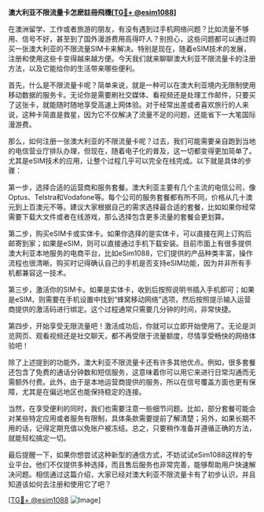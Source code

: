 **澳大利亚不限流量卡怎麽註冊飛機[[TG💪+ @esim1088](https://t.me/s/esim1088)]**

在澳洲留学、工作或者旅游的朋友，有没有遇到过手机网络问题？比如流量不够用、信号不好，甚至到了国外漫游费用高得吓人？别担心，这些问题都可以通过购买一张澳大利亚的不限流量SIM卡来解决。特别是现在，随着eSIM技术的发展，注册和使用这些卡变得越来越方便。今天我们就来聊聊澳大利亚不限流量卡的注册方法，以及它能给你的生活带来哪些便利。

首先，什么是不限流量卡呢？简单来说，就是一种可以在澳大利亚境内无限制使用移动数据的服务卡。无论你是需要刷社交媒体、看视频还是处理工作邮件，只要买了这张卡，就能随时随地享受高速上网体验。对于经常出差或者喜欢旅行的人来说，这种卡简直是救星，因为它不仅解决了流量不足的问题，还能省下一大笔国际漫游费。

那么，如何注册一张澳大利亚的不限流量卡呢？过去，我们可能需要亲自跑到当地的电信营业厅排队办理，但现在，随着电子化的普及，这一切都变得更加简单了。尤其是eSIM技术的应用，让整个过程几乎可以完全在线完成。以下就是具体的步骤：

第一步，选择合适的运营商和服务套餐。澳大利亚主要有几个主流的电信公司，像Optus、Telstra和Vodafone等。每个公司的服务套餐都有所不同，价格从几十澳元到上百澳元不等。建议大家根据自己的需求选择最合适的套餐，比如如果你经常需要下载大文件或者在线游戏，那么选择包含更多流量的套餐会更划算。

第二步，购买eSIM卡或实体卡。如果你选择的是实体卡，可以直接在网上订购后邮寄到家；如果是eSIM，则可以直接通过手机下载安装。目前市面上有很多提供澳大利亚本地服务的电商平台，比如eSim1088，它们提供的产品种类丰富，操作流程也很清晰。购买时记得确认自己的手机是否支持eSIM功能，因为并非所有手机都兼容这一技术。

第三步，激活你的SIM卡。如果是实体卡，收到后按照说明书插入手机即可；如果是eSIM，则需要在手机设置中找到“蜂窝移动网络”选项，然后按照提示输入运营商提供的激活码进行绑定。这个过程通常只需要几分钟的时间，非常快捷。

第四步，开始享受无限流量吧！激活成功后，你就可以立即开始使用了。无论是浏览网页、观看视频还是社交聊天，都不再受限于流量额度，尽情享受畅快的网络体验吧！

除了上述提到的功能外，澳大利亚不限流量卡还有许多其他优点。例如，很多套餐还包含了免费的通话分钟数和短信服务，这意味着你可以用它来进行日常沟通而无需额外付费。此外，由于是本地运营商提供的服务，所以在信号覆盖方面也更有保障，尤其是在偏远地区也能保持稳定的连接。

当然，在享受便利的同时，我们也需要注意一些细节问题。比如，部分套餐可能会对某些特定应用或者服务有限制，具体条款需要提前了解清楚；另外，如果长期不用的话，记得定期充值以免账户被冻结。总之，只要稍作准备并遵循正确的方法，就能轻松搞定一切。

最后提醒一下，如果你想尝试这种新型的通信方式，不妨试试eSim1088这样的专业平台。他们不仅提供多种选择，而且售后服务也非常完善，能够帮助用户快速解决问题。相信通过这篇介绍，大家已经对澳大利亚不限流量卡有了初步认识，并且知道该如何去注册和使用它了吧？

[[TG💪+ @esim1088](https://t.me/s/esim1088) ![Image](https://i.postimg.cc/4NQfJmqS/Snipaste-2025-05-13-00-14-12.png)]
